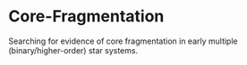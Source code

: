 # Core-Fragmentation
Searching for evidence of core fragmentation in early multiple (binary/higher-order) star systems.
